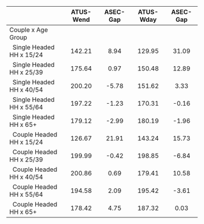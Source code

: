 
|                      |    ATUS-Wend |     ASEC-Gap |    ATUS-Wday |     ASEC-Gap |
| -------------------- | :----------: | :----------: | :----------: | :----------: |
| Couple x Age Group   |              |              |              |              |
| &nbsp;&nbsp;Single Headed HH x 15/24 |       142.21 |         8.94 |       129.95 |        31.09 |
| &nbsp;&nbsp;Single Headed HH x 25/39 |       175.64 |         0.97 |       150.48 |        12.89 |
| &nbsp;&nbsp;Single Headed HH x 40/54 |       200.20 |        -5.78 |       151.62 |         3.33 |
| &nbsp;&nbsp;Single Headed HH x 55/64 |       197.22 |        -1.23 |       170.31 |        -0.16 |
| &nbsp;&nbsp;Single Headed HH x 65+ |       179.12 |        -2.99 |       180.19 |        -1.96 |
| &nbsp;&nbsp;Couple Headed HH x 15/24 |       126.67 |        21.91 |       143.24 |        15.73 |
| &nbsp;&nbsp;Couple Headed HH x 25/39 |       199.99 |        -0.42 |       198.85 |        -6.84 |
| &nbsp;&nbsp;Couple Headed HH x 40/54 |       200.86 |         0.69 |       179.41 |        10.58 |
| &nbsp;&nbsp;Couple Headed HH x 55/64 |       194.58 |         2.09 |       195.42 |        -3.61 |
| &nbsp;&nbsp;Couple Headed HH x 65+ |       178.42 |         4.75 |       187.32 |         0.03 |

